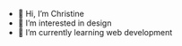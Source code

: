 - 👋 Hi, I’m Christine
- 👀 I’m interested in design
- 🌱 I’m currently learning web development

<!--- 📫 How to reach me ... --->

<!---
Christine-Ungefehr/Christine-Ungefehr is a ✨ special ✨ repository because its `README.md` (this file) appears on your GitHub profile.
You can click the Preview link to take a look at your changes.
--->

